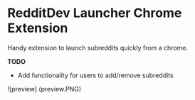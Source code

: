 # RedditDev Launcher Chrome Extension

Handy extension to launch subreddits quickly from a chrome. 

__TODO__

* Add functionality for users to add/remove subreddits 

![preview] (preview.PNG)
